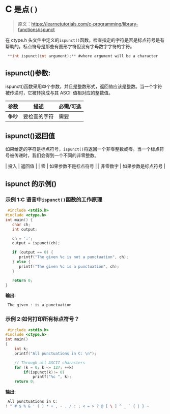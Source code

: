 # C `是点()`

> 原文：<https://learnetutorials.com/c-programming/library-functions/ispunct>

在 ctype.h 头文件中定义的`ispunct()`函数。检查指定的字符是否是标点符号是有帮助的。标点符号是那些有图形字符但没有字母数字字符的字符。

```c
 **int ispunct(int argument);** #where argument will be a character 

```

## ispunct()参数:

ispunct()函数采用单个参数，并且是整数形式，返回值应该是整数。当一个字符被传递时，它被转换成与其 ASCII 值相对应的整数值。

| 参数 | 描述 | 必需/可选 |
| --- | --- | --- |
| 争吵 | 要检查的字符 | 需要 |

## ispunct()返回值

如果给定的字符是标点符号，`ispunct()`将返回一个非零整数或零。当一个标点符号被传递时，我们会得到一个不同的非零整数。

| 投入 | 返回值 |
| 零 | 如果参数不是标点符号 |
| 非零数字 | 如果参数是标点符号 |

## ispunct 的示例()

### 示例 1:C 语言中`ispunct()`函数的工作原理

```c
 #include <stdio.h>
#include <ctype.h>
int main() {
   char ch;
   int output;

   ch = ':';
   output = ispunct(ch);

   if (output == 0) {
      printf("The given %c is not a punctuation", ch);
   } else {
      printf("The given %c is a punctuation", ch);
   }

   return 0;
} 

```

**输出:**

```c
 The given : is a punctuation 
```

### 示例 2:如何打印所有标点符号？

```c
 #include <stdio.h>
#include <ctype.h>
int main()
{
    int k;
    printf("All punctuations in C: \n");

    // Through all ASCII characters
    for (k = 0; k <= 127; ++k)
        if(ispunct(k)!= 0)
            printf("%c ", k);
    return 0; 

```

**输出:**

```c
 All punctuations in C: 
! " # $ % & ' ( ) * + , - . / : ; < = > ? @ [ \ ] ^ _ ` { | } ~ 
```
